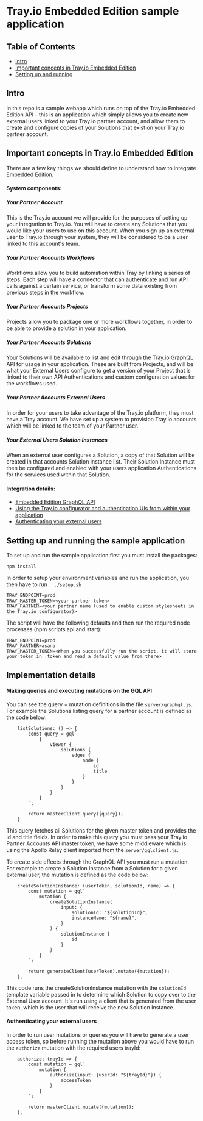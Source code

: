 Tray.io Embedded Edition sample application
=================

## Table of Contents

  * [Intro](#trayio-embedded-edition-sample-application)
  * [Important concepts in Tray.io Embedded Edition](#important-concepts-in-trayio-embedded-edition)
  * [Setting up and running](#setting-up-and-running-the-sample-application)

## Intro
In this repo is a sample webapp which runs on top of the Tray.io Embedded Edition API - this is an application which simply allows you to create new external users linked to your Tray.io partner account, and allow them to create and configure copies of your Solutions that exist on your Tray.io partner account.

## Important concepts in Tray.io Embedded Edition

There are a few key things we should define to understand how to integrate Embedded Edition.

#### System components:

##### Your Partner Account
This is the Tray.io account we will provide for the purposes of setting up your integration to Tray.io. You will have to create any Solutions that you would like your users to use on this account. When you sign up an external user to Tray.io through your system, they will be considered to be a user linked to this account's team.

##### Your Partner Accounts Workflows

Workflows allow you to build automation within Tray by linking a series of steps. Each step will have a connector that can authenticate and run API calls against a certain service, or transform some data existing from previous steps in the workflow.

##### Your Partner Accounts Projects

Projects allow you to package one or more workflows together, in order to be able to provide a solution in your application.

##### Your Partner Accounts Solutions

Your Solutions will be available to list and edit through the Tray.io GraphQL API for usage in your application. These are built from Projects, and will be what your External Users configure to get a version of your Project that is linked to their own API Authentications and custom configuration values for the workflows used.

##### Your Partner Accounts External Users

In order for your users to take advantage of the Tray.io platform, they must have a Tray account. We have set up a system to provision Tray.io accounts which will be linked to the team of your Partner user.

##### Your External Users Solution Instances

When an external user configures a Solution, a copy of that Solution will be created in that accounts Solution instance list. Their Solution Instance must then be configured and enabled with your users application Authentications for the services used within that Solution.

#### Integration details:

* [Embedded Edition GraphQL API](https://tray.io/docs/article/partner-api-intro)
* [Using the Tray.io configurator and authentication UIs from within your application](https://tray.io/docs/article/embedded-external-configuration)
* [Authenticating your external users](https://github.com/trayio/embedded-edition-sample-app#authenticating-your-external-users)

## Setting up and running the sample application

To set up and run the sample application first you must install the packages:

```
npm install
```

In order to setup your environment variables and run the application, you then have to run `. ./setup.sh`

```
TRAY_ENDPOINT=prod
TRAY_MASTER_TOKEN=<your partner token>
TRAY_PARTNER=<your partner name (used to enable custom stylesheets in the Tray.io configurator)>
```

The script will have the following defaults and then run the required node processes (npm scripts api and start):

```
TRAY_ENDPOINT=prod
TRAY_PARTNER=asana
TRAY_MASTER_TOKEN=<When you successfully run the script, it will store your token in .token and read a default value from there>
```

## Implementation details

#### Making queries and executing mutations on the GQL API
You can see the query + mutation definitions in the file `server/graphql.js`. For example the Solutions listing query for a partner account is defined as the code below:
```
    listSolutions: () => {
        const query = gql`
            {
                viewer {
                    solutions {
                        edges {
                            node {
                                id
                                title
                            }
                        }
                    }
                }
            }
        `;

        return masterClient.query({query});
    }
```

This query fetches all Solutions for the given master token and provides the id and title fields. In order to make this query you must pass your Tray.io Partner Accounts API master token, we have some middleware which is using the Apollo Relay client imported from the `server/gqlclient.js`.

To create side effects through the GraphQL API you must run a mutation. For example to create a Solution Instance from a Solution for a given external user, the mutation is defined as the code below:

```
    createSolutionInstance: (userToken, solutionId, name) => {
        const mutation = gql`
            mutation {
                createSolutionInstance(
                    input: {
                        solutionId: "${solutionId}",
                        instanceName: "${name}",
                    }
                ) {
                    solutionInstance {
                        id
                    }
                }
            }
        `;

        return generateClient(userToken).mutate({mutation});
    },
```

This code runs the createSolutionInstance mutation with the `solutionId` template variable passed in to determine which Solution to copy over to the External User account. It's run using a client that is generated from the user token, which is the user that will receive the new Solution Instance.

#### Authenticating your external users

In order to run user mutations or queries you will have to generate a user access token, so before running the mutation above you would have to run the `authorize` mutation with the required users trayId:

```
    authorize: trayId => {
        const mutation = gql`
            mutation {
                authorize(input: {userId: "${trayId}"}) {
                    accessToken
                }
            }
        `;

        return masterClient.mutate({mutation});
    },
```
